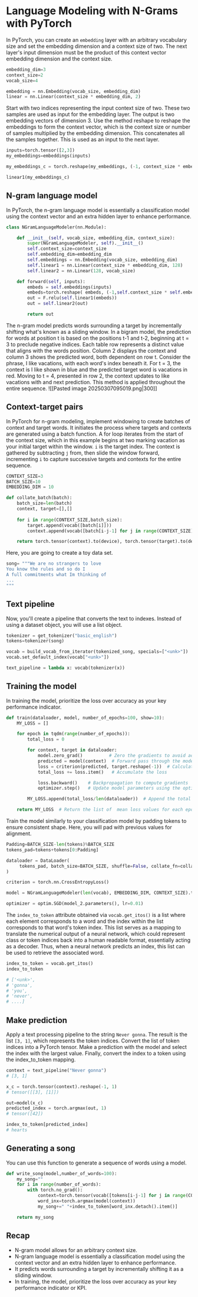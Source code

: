 # Language Modeling with N-Grams with PyTorch

In PyTorch, you can create an `embedding` layer with an arbitrary vocabulary size and set the embedding dimension and a context size of two.
The next layer's input dimension must be the product of this context vector embedding dimension and the context size.
```python
embedding_dim=3
context_size=2
vocab_size=4

embedding = nn.Embedding(vocab_size, embedding_dim)
linear = nn.Linear(context_size * embedding_dim, 2)
```

Start with two indices representing the input context size of two.
These two samples are used as input for the embedding layer.
The output is two embedding vectors of dimension 3.
Use the method reshape to reshape the embeddings to form the context vector, which is the context size or number of samples multiplied by the embedding dimension.
This concatenates all the samples together.
This is used as an input to the next layer.
```python
inputs=torch.tensor([2,3])
my_embeddings=embeddings(inputs)

my_embeddings_c = torch.reshape(my_embeddings, (-1, context_size * embedding_dim))

linear1(my_embeddings_c)
```

## N-gram language model

In PyTorch, the n-gram language model is essentially a classification model using the context vector and an extra hidden layer to enhance performance.
```python
class NGramLanguageModeler(nn.Module):

    def __init__(self, vocab_size, embedding_dim, context_size):
        super(NGramLanguageModeler, self).__init__()
        self.context_size=context_size
        self.embedding_dim=embedding_dim
        self.embeddings = nn.Embedding(vocab_size, embedding_dim)
        self.linear1 = nn.Linear(context_size * embedding_dim, 128)
        self.linear2 = nn.Linear(128, vocab_size)

    def forward(self, inputs):
        embeds = self.embeddings(inputs)
        embeds=torch.reshape( embeds, (-1,self.context_size * self.embedding_dim))
        out = F.relu(self.linear1(embeds))
        out = self.linear2(out)

        return out
```

The n-gram model predicts words surrounding a target by incrementally shifting what's known as a sliding window.
In a bigram model, the prediction for words at position t is based on the positions t-1 and t-2, beginning at t = 3 to preclude negative indices.
Each table row represents a distinct value that aligns with the words position.
Column 2 displays the context and column 3 shows the predicted word, both dependent on row t.
Consider the phrase, I like vacations, with each word's index beneath it.
For t = 3, the context is I like shown in blue and the predicted target word is vacations in red.
Moving to t = 4, presented in row 2, the context updates to like vacations with and next prediction.
This method is applied throughout the entire sequence.
![[Pasted image 20250307095019.png|300]]

## Context-target pairs
In PyTorch for n-gram modeling, implement windowing to create batches of context and target words.
It initiates the process where targets and contexts are generated using a batch function.
A for loop iterates from the start of the context size, which in this example begins at two marking vacation as your initial target within the window.
`i` is the target index. The context is gathered by subtracting `j` from, then slide the window forward, incrementing `i` to capture successive targets and contexts for the entire sequence.
```python
CONTEXT_SIZE=3
BATCH_SIZE=10
EMBEDDING_DIM = 10

def collate_batch(batch):
    batch_size=len(batch)
    context, target=[],[]
    
    for i in range(CONTEXT_SIZE,batch_size):
        target.append(vocab([batch[i]]))
        context.append(vocab([batch[i-j-1] for j in range(CONTEXT_SIZE)]))

    return torch.tensor(context).to(device), torch.tensor(target).to(device).reshape(-1)
```

Here, you are going to create a toy data set.
```python
song= """We are no strangers to love
You know the rules and so do I
A full commitments what Im thinking of
...
"""
```

## Text pipeline
Now, you'll create a pipeline that converts the text to indexes.
Instead of using a dataset object, you will use a list object.
```python
tokenizer = get_tokenizer("basic_english")
tokens=tokenizer(song)

vocab = build_vocab_from_iterator(tokenized_song, specials=["<unk>"])
vocab.set_default_index(vocab["<unk>"])

text_pipeline = lambda x: vocab(tokenizer(x))
```

## Training the model
In training the model, prioritize the loss over accuracy as your key performance indicator.
```python
def train(dataloader, model, number_of_epochs=100, show=10):
    MY_LOSS = []

    for epoch in tqdm(range(number_of_epochs)):
        total_loss = 0

        for context, target in dataloader:
            model.zero_grad()          # Zero the gradients to avoid accumulation
            predicted = model(context)  # Forward pass through the model to get predictions
            loss = criterion(predicted, target.reshape(-1))  # Calculate the loss
            total_loss += loss.item()   # Accumulate the loss

            loss.backward()    # Backpropagation to compute gradients
            optimizer.step()   # Update model parameters using the optimizer

        MY_LOSS.append(total_loss/len(dataloader))  # Append the total loss for the epoch to MY_LOSS list

    return MY_LOSS  # Return the list of  mean loss values for each epoch
```


Train the model similarly to your classification model by padding tokens to ensure consistent shape.
Here, you will pad with previous values for alignment.
```python
Padding=BATCH_SIZE-len(tokens)%BATCH_SIZE
tokens_pad=tokens+tokens[0:Padding]

dataloader = DataLoader(
     tokens_pad, batch_size=BATCH_SIZE, shuffle=False, collate_fn=collate_batch
)

criterion = torch.nn.CrossEntropyLoss()

model = NGramLanguageModeler(len(vocab), EMBEDDING_DIM, CONTEXT_SIZE).to(device)

optimizer = optim.SGD(model_2.parameters(), lr=0.01)
```

The `index_to_token` attribute obtained via `vocab.get_itos()` is a list where each element corresponds to a word and the index within the list corresponds to that word's token index.
This list serves as a mapping to translate the numerical output of a neural network, which could represent class or token indices back into a human readable format, essentially acting as a decoder.
Thus, when a neural network predicts an index, this list can be used to retrieve the associated word.
```python
index_to_token = vocab.get_itos()
index_to_token

# ['<unk>',
# 'gonna',
# 'you',
# 'never',
# ....]
```

## Make prediction
Apply a text processing pipeline to the string `Never gonna`.
The result is the list `[3, 1]`, which represents the token indices.
Convert the list of token indices into a PyTorch tensor.
Make a prediction with the model and select the index with the largest value.
Finally, convert the index to a token using the index_to_token mapping.
```python
context = text_pipeline("Never gonna")
# [3, 1]

x_c = torch.tensor(context).reshape(-1, 1)
# tensor([[3], [1]])

out=model(x_c)
predicted_index = torch.argmax(out, 1)
# tensor([42])

index_to_token[predicted_index]
# hearts
```

## Generating a song
You can use this function to generate a sequence of words using a model.
```python
def write_song(model,number_of_words=100):
    my_song=""
    for i in range(number_of_words):
        with torch.no_grad():
            context=torch.tensor(vocab([tokens[i-j-1] for j in range(CONTEXT_SIZE)])).to(device)
            word_inx=torch.argmax(model(context))
            my_song+=" "+index_to_token[word_inx.detach().item()]

    return my_song
```

## Recap
- N-gram model allows for an arbitrary context size.
- N-gram language model is essentially a classification model using the context vector and an extra hidden layer to enhance performance.
- It predicts words surrounding a target by incrementally shifting it as a sliding window.
- In training, the model, prioritize the loss over accuracy as your key performance indicator or KPI.